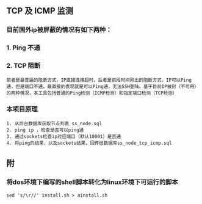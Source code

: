 ## TCP 及 ICMP 监测
### 目前国外ip被屏蔽的情况有如下两种：
### 1. Ping 不通
### 2. TCP 阻断

```angular2html
前者是最普遍的阻断方式，IP直接连接超时，后者是前段时间刚出的阻断方式，IP可以Ping通，但是端口不通，最直接的表现就是可以Ping通，无法SSH登陆。基于目前IP被封（不可用）的两种情况，本工具包括普通的Ping检测（ICMP检测）和指定端口检测（TCP检测）
```

### 本项目原理
```angular2html
1. 从后台数据库获取节点列表 ss_node.sql
2. ping ip ，检查是否可以ping通
3. 通过sockets检查ip对应端口（默认10001）是否通
4. 将ping的结果，以及sockets结果，回传给数据库ss_node_tcp_icmp.sql

```

## 附
### 将dos环境下编写的shell脚本转化为linux环境下可运行的脚本
```angular2html
sed 's/\r//' install.sh > ainstall.sh
```
